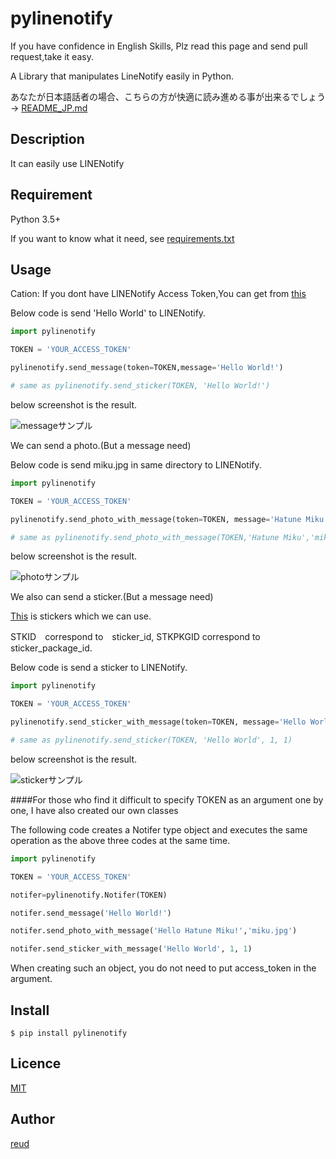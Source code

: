pylinenotify
====

If you have confidence in English Skills, Plz read this page and send pull request,take it easy.

A Library that manipulates LineNotify easily in Python.

あなたが日本語話者の場合、こちらの方が快適に読み進める事が出来るでしょう ->
 [README_JP.md](https://github.com/reud/pylinenotify/blob/master/README_JP.md) 

## Description

It can easily use LINENotify

## Requirement

Python 3.5+

If you want to know what it need, see
[requirements.txt](https://github.com/reud/pylinenotify/blob/master/requirements.txt)

## Usage

Cation: If you dont have LINENotify Access Token,You can get from
[this](https://notify-bot.line.me/ja/)

Below code is send 'Hello World' to LINENotify.

```Python
import pylinenotify

TOKEN = 'YOUR_ACCESS_TOKEN'

pylinenotify.send_message(token=TOKEN,message='Hello World!')

# same as pylinenotify.send_sticker(TOKEN, 'Hello World!')

```

below screenshot is the result.


![messageサンプル](https://github.com/reud/pylinenotify/blob/master/samples/message.PNG)

We can send a photo.(But a message need)

Below code is send miku.jpg in same directory to LINENotify.


```python
import pylinenotify

TOKEN = 'YOUR_ACCESS_TOKEN'

pylinenotify.send_photo_with_message(token=TOKEN, message='Hatune Miku', path='miku.jpg')

# same as pylinenotify.send_photo_with_message(TOKEN,'Hatune Miku','miku.jpg')

```

below screenshot is the result.


![photoサンプル](https://github.com/reud/pylinenotify/blob/master/samples/photo.PNG)

We also can send a sticker.(But a message need)


[This](https://devdocs.line.me/files/sticker_list.pdf) is stickers which we can use.

STKID　correspond to　sticker_id,
STKPKGID correspond to sticker_package_id.

Below code is send a sticker to LINENotify.


```python
import pylinenotify

TOKEN = 'YOUR_ACCESS_TOKEN'

pylinenotify.send_sticker_with_message(token=TOKEN, message='Hello World', sticker_package_id='1', sticker_id='1')

# same as pylinenotify.send_sticker(TOKEN, 'Hello World', 1, 1)

```

below screenshot is the result.


![stickerサンプル](https://github.com/reud/pylinenotify/blob/master/samples/sticker.PNG)


####For those who find it difficult to specify TOKEN as an argument one by one, I have also created our own classes

The following code creates a Notifer type object and executes the same operation as the above three codes at the same time.

```python
import pylinenotify

TOKEN = 'YOUR_ACCESS_TOKEN'

notifer=pylinenotify.Notifer(TOKEN)

notifer.send_message('Hello World!')

notifer.send_photo_with_message('Hello Hatune Miku!','miku.jpg')

notifer.send_sticker_with_message('Hello World', 1, 1)
```

When creating such an object, you do not need to put  access_token in the argument.

## Install

```Terminal
$ pip install pylinenotify
```


## Licence

[MIT](https://github.com/reud/MIT_LICENSE/blob/master/LICENSE)

## Author

[reud](https://github.com/reud)